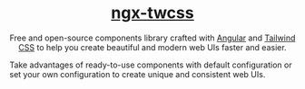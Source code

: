 <a href="https://github.com/William-Mba/ngx-twcss">
<div align="center">
    <h1>ngx-twcss</h1>
</div>
</a>

<p align="center">Free and open-source components library crafted with <a href="https://angular.dev/">Angular</a> and <a href="https://tailwindcss.com/docs/installation">Tailwind CSS</a> to help you create beautiful and modern web UIs faster and easier.
</p>

Take advantages of ready-to-use components with default configuration or set your own configuration to create unique and consistent web UIs.
